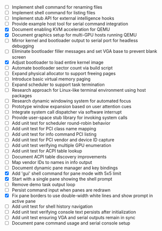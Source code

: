 - [ ] Implement shell command for renaming files
- [ ] Implement shell command for listing files
- [ ] Implement stub API for external intelligence hooks
- [ ] Provide example host tool for serial command integration
- [x] Document enabling KVM acceleration for QEMU
- [x] Document graphics setup for multi-GPU hosts running QEMU
- [ ] Mirror kernel and bootloader output to serial port for headless debugging
- [ ] Eliminate bootloader filler messages and set VGA base to prevent blank screen
- [x] Adjust bootloader to load entire kernel image
- [ ] Automate bootloader sector count via build script
- [ ] Expand physical allocator to support freeing pages
- [ ] Introduce basic virtual memory paging
- [ ] Expand scheduler to support task termination
- [ ] Research approach for Linux-like terminal environment using host packages
- [ ] Research dynamic windowing system for automated focus
- [ ] Prototype window expansion based on user attention cues
- [ ] Integrate system call dispatcher via software interrupt
- [ ] Provide user-space stub library for invoking system calls
- [ ] Add unit test for scheduler round-robin behavior
- [ ] Add unit test for PCI class name mapping
- [ ] Add unit test for info command PCI listing
- [ ] Add unit test for PCI vendor and device ID capture
- [ ] Add unit test verifying multiple GPU enumeration
- [ ] Add unit test for ACPI table lookup
- [ ] Document ACPI table discovery improvements
- [ ] Map vendor IDs to names in info output
- [ ] Document dynamic pane manager and key bindings
- [x] Add 'gui' shell command for pane mode with 5x5 limit
- [x] Start with a single pane showing the shell prompt
- [ ] Remove demo task output loop
- [ ] Persist command input when panes are redrawn
- [x] Fix pane borders to use double-width white lines and show prompt in active pane
- [ ] Add unit test for shell history navigation
- [ ] Add unit test verifying console text persists after initialization
- [ ] Add unit test ensuring VGA and serial outputs remain in sync
- [ ] Document pane command usage and serial console setup
